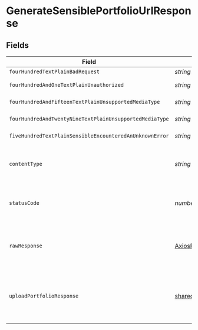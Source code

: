 # GenerateSensiblePortfolioUrlResponse


## Fields

| Field                                                                                   | Type                                                                                    | Required                                                                                | Description                                                                             |
| --------------------------------------------------------------------------------------- | --------------------------------------------------------------------------------------- | --------------------------------------------------------------------------------------- | --------------------------------------------------------------------------------------- |
| `fourHundredTextPlainBadRequest`                                                        | *string*                                                                                | :heavy_minus_sign:                                                                      | Bad Request                                                                             |
| `fourHundredAndOneTextPlainUnauthorized`                                                | *string*                                                                                | :heavy_minus_sign:                                                                      | Not authorized                                                                          |
| `fourHundredAndFifteenTextPlainUnsupportedMediaType`                                    | *string*                                                                                | :heavy_minus_sign:                                                                      | Unsupported Media Type                                                                  |
| `fourHundredAndTwentyNineTextPlainUnsupportedMediaType`                                 | *string*                                                                                | :heavy_minus_sign:                                                                      | Too Many Requests                                                                       |
| `fiveHundredTextPlainSensibleEncounteredAnUnknownError`                                 | *string*                                                                                | :heavy_minus_sign:                                                                      | Internal Server Error                                                                   |
| `contentType`                                                                           | *string*                                                                                | :heavy_check_mark:                                                                      | HTTP response content type for this operation                                           |
| `statusCode`                                                                            | *number*                                                                                | :heavy_check_mark:                                                                      | HTTP response status code for this operation                                            |
| `rawResponse`                                                                           | [AxiosResponse](https://axios-http.com/docs/res_schema)                                 | :heavy_minus_sign:                                                                      | Raw HTTP response; suitable for custom response parsing                                 |
| `uploadPortfolioResponse`                                                               | [shared.UploadPortfolioResponse](../../../sdk/models/shared/uploadportfolioresponse.md) | :heavy_minus_sign:                                                                      | Returns the upload_url at which to PUT the document for extraction                      |